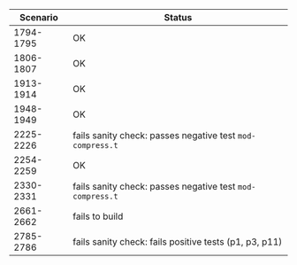 | **Scenario** | **Status** |
|-----------|--------------------------------------------------------|
| 1794-1795 | OK |
| 1806-1807 | OK |
| 1913-1914 | OK |
| 1948-1949 | OK |
| 2225-2226 | fails sanity check: passes negative test `mod-compress.t`|
| 2254-2259 | OK |
| 2330-2331 | fails sanity check: passes negative test `mod-compress.t` |
| 2661-2662 | fails to build |
| 2785-2786 | fails sanity check: fails positive tests (p1, p3, p11) |
